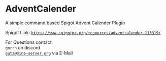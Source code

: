 # AdventCalender
A simple command based Spigot Advent Calender Plugin

Spigot Link: <code>https://www.spigotmc.org/resources/adventcalender.113819/</code>

For Questions contact:
<br>
<code>gmrrh</code> on discord
<br>
<code>gutz@mine-server.org</code> via E-Mail
